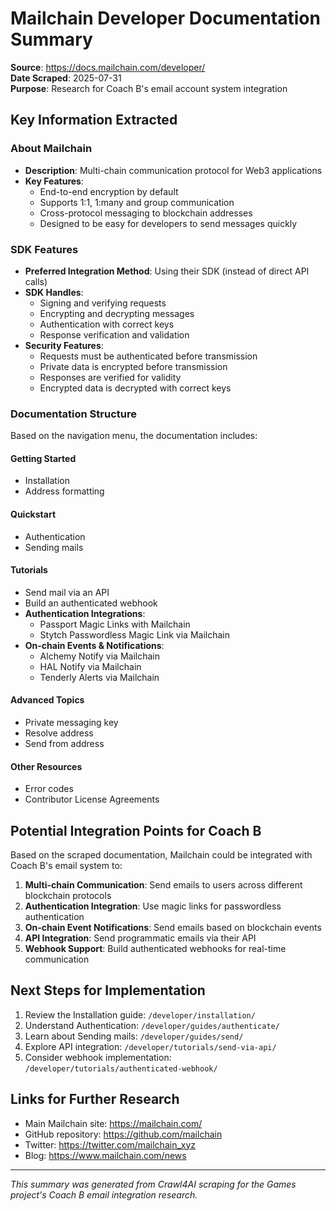 # Mailchain Developer Documentation Summary

**Source**: https://docs.mailchain.com/developer/  
**Date Scraped**: 2025-07-31  
**Purpose**: Research for Coach B's email account system integration

## Key Information Extracted

### About Mailchain

- **Description**: Multi-chain communication protocol for Web3 applications
- **Key Features**:
  - End-to-end encryption by default
  - Supports 1:1, 1:many and group communication
  - Cross-protocol messaging to blockchain addresses
  - Designed to be easy for developers to send messages quickly

### SDK Features

- **Preferred Integration Method**: Using their SDK (instead of direct API calls)
- **SDK Handles**:
  - Signing and verifying requests
  - Encrypting and decrypting messages
  - Authentication with correct keys
  - Response verification and validation
- **Security Features**:
  - Requests must be authenticated before transmission
  - Private data is encrypted before transmission
  - Responses are verified for validity
  - Encrypted data is decrypted with correct keys

### Documentation Structure

Based on the navigation menu, the documentation includes:

#### Getting Started

- Installation
- Address formatting

#### Quickstart

- Authentication
- Sending mails

#### Tutorials

- Send mail via an API
- Build an authenticated webhook
- **Authentication Integrations**:
  - Passport Magic Links with Mailchain
  - Stytch Passwordless Magic Link via Mailchain
- **On-chain Events & Notifications**:
  - Alchemy Notify via Mailchain
  - HAL Notify via Mailchain
  - Tenderly Alerts via Mailchain

#### Advanced Topics

- Private messaging key
- Resolve address
- Send from address

#### Other Resources

- Error codes
- Contributor License Agreements

## Potential Integration Points for Coach B

Based on the scraped documentation, Mailchain could be integrated with Coach B's email system to:

1. **Multi-chain Communication**: Send emails to users across different blockchain protocols
2. **Authentication Integration**: Use magic links for passwordless authentication
3. **On-chain Event Notifications**: Send emails based on blockchain events
4. **API Integration**: Send programmatic emails via their API
5. **Webhook Support**: Build authenticated webhooks for real-time communication

## Next Steps for Implementation

1. Review the Installation guide: `/developer/installation/`
2. Understand Authentication: `/developer/guides/authenticate/`
3. Learn about Sending mails: `/developer/guides/send/`
4. Explore API integration: `/developer/tutorials/send-via-api/`
5. Consider webhook implementation: `/developer/tutorials/authenticated-webhook/`

## Links for Further Research

- Main Mailchain site: https://mailchain.com/
- GitHub repository: https://github.com/mailchain
- Twitter: https://twitter.com/mailchain_xyz
- Blog: https://www.mailchain.com/news

---

_This summary was generated from Crawl4AI scraping for the Games project's Coach B email integration research._
